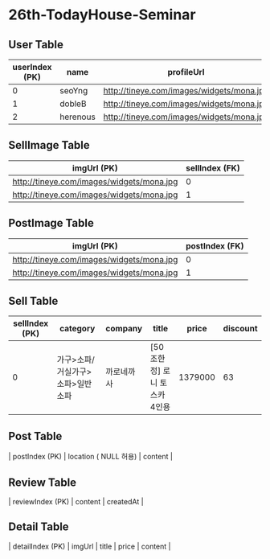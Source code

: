# 26th-TodayHouse-Seminar

## User Table

| userIndex (PK) | name | profileUrl |
|------|---|---|
|0|seoYng|http://tineye.com/images/widgets/mona.jpg|
|1|dobleB|http://tineye.com/images/widgets/mona.jpg|
|2|herenous|http://tineye.com/images/widgets/mona.jpg|


## SellImage Table

| imgUrl (PK) | sellIndex (FK) |
|------|---|
|http://tineye.com/images/widgets/mona.jpg|0|
|http://tineye.com/images/widgets/mona.jpg|1|



## PostImage Table

| imgUrl (PK) | postIndex (FK) |
|------|---|
|http://tineye.com/images/widgets/mona.jpg|0|
|http://tineye.com/images/widgets/mona.jpg|1|


## Sell Table

| sellIndex (PK) | category | company | title | price | discount | 
|------|---|------|---|------|---|
|0|가구>소파/거실가구>소파>일반소파|까로네까사|[50조한정] 로니 토스카 4인용 |1379000|63|


## Post Table

| postIndex (PK) | location ( NULL 허용) | content |


## Review Table

| reviewIndex (PK) | content |  createdAt |


## Detail Table

| detailIndex (PK) | imgUrl |  title | price | content |

